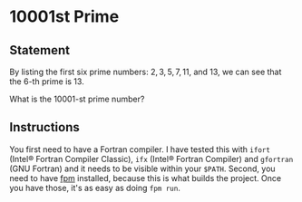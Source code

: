 # 10001st Prime

## Statement
By listing the first six prime numbers: $2,\,3,\,5,\,7,\,11$, and $13$, we can see that the $6$-th prime is $13$.

What is the $10001$-st prime number?
## Instructions
You first need to have a Fortran compiler. I have tested this with `ifort` (Intel® Fortran Compiler Classic), `ifx` (Intel® Fortran Compiler) and `gfortran` (GNU Fortran) and it needs to be visible within your `$PATH`. Second, you need to have [fpm](https://fpm.fortran-lang.org/) installed, because this is what builds the project. Once you have those, it's as easy as doing `fpm run`.
